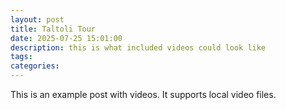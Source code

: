 ```yaml
---
layout: post
title: Taltoli Tour
date: 2025-07-25 15:01:00
description: this is what included videos could look like
tags:
categories:
---
```

This is an example post with videos. It supports local video files.
